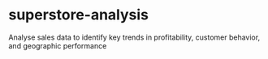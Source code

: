 # superstore-analysis
Analyse sales data to identify key trends in profitability, customer behavior, and geographic performance
